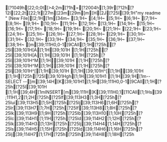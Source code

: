 [?1049h[22;0;0t[>4;2m[?1h=[?2004h[1;39r[?12h[?12l[22;2t[22;1t[27m[23m[29m[m[H[2J[?25l[39;1H"my readme " [New File][2;1H[1m[34m~                                                                                                                               [3;1H~                                                                                                                               [4;1H~                                                                                                                               [5;1H~                                                                                                                               [6;1H~                                                                                                                               [7;1H~                                                                                                                               [8;1H~                                                                                                                               [9;1H~                                                                                                                               [10;1H~                                                                                                                               [11;1H~                                                                                                                               [12;1H~                                                                                                                               [13;1H~                                                                                                                               [14;1H~                                                                                                                               [15;1H~                                                                                                                               [16;1H~                                                                                                                               [17;1H~                                                                                                                               [18;1H~                                                                                                                               [19;1H~                                                                                                                               [20;1H~                                                                                                                               [21;1H~                                                                                                                               [22;1H~                                                                                                                               [23;1H~                                                                                                                               [24;1H~                                                                                                                               [25;1H~                                                                                                                               [26;1H~                                                                                                                               [27;1H~                                                                                                                               [28;1H~                                                                                                                               [29;1H~                                                                                                                               [30;1H~                                                                                                                               [31;1H~                                                                                                                               [32;1H~                                                                                                                               [33;1H~                                                                                                                               [34;1H~                                                                                                                               [35;1H~                                                                                                                               [36;1H~                                                                                                                               [37;1H~                                                                                                                               [38;1H~                                                                                                                               [m[39;111H0,0-1[9CAll[1;1H[?25h[?25l[39;101H[A[1;1H[39;101H  [1;1H[?25h[?25l[39;101H[A[1;1H[39;101H  [1;1H[?25h[?25l[39;101H^M[1;1H[39;101H  [1;1H[?25h[?25l[39;101H^M[1;1H[39;101H  [1;1H[?25h[?25l[39;101H^[[1;1H[39;101H  [1;1H[39;101H^[[1;1H[39;101H  [1;1H[?25h[?25l[39;101Hgh[1;1H[39;101H1 [1;1H[39;1H[1m-- SELECT --[m[39;14H[K[39;101H1[1;1H[39;111H0,0-1[9CAll[1;1H[?25h[?25l[39;101H [1;1H[39;4H[1mINSERT[m[39;111H[K[39;111H0,1[11CAll[1;1Hs[39;111H1,2[1;2H[?25h[?25lf[39;113H3[1;3H[?25h[?25lui[39;113H5[1;5H[?25h[?25lj[39;113H6[1;6H[?25h[?25lr[39;113H7[1;7H[?25h[?25lf[39;113H8[1;8H[?25h[?25lk[39;113H9[1;9H[?25h[?25lb[39;113H10[1;10H[?25h[?25lc[39;114H1[1;11H[?25h[?25ld[39;114H2[1;12H[?25h[?25lk[39;114H3[1;13H[?25h[?25lj[39;114H4[1;14H[?25h[?25ls[39;114H5[1;15H[?25h[?25ld[39;114H6[1;16H[?25h[?25lj[39;114H7[1;17H[?25h[?25lh[39;114H8[1;18H[?25h
